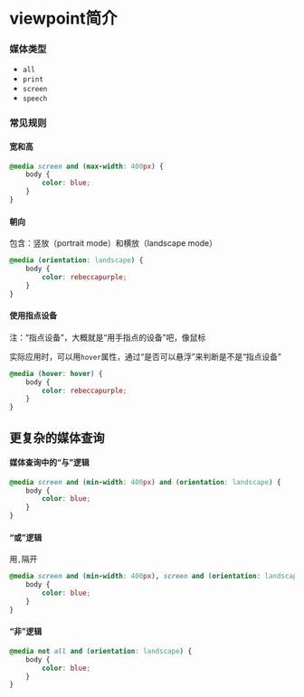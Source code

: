 # viewpoint简介

### 媒体类型

- `all`
- `print`
- `screen`
- `speech`

### 常见规则

#### 宽和高

```css
@media screen and (max-width: 400px) {
    body {
        color: blue;
    }
}
```

#### 朝向

包含：竖放（portrait mode）和横放（landscape mode）

```css
@media (orientation: landscape) {
    body {
        color: rebeccapurple;
    }
}
```

#### 使用指点设备

注：“指点设备”，大概就是“用手指点的设备”吧，像鼠标

实际应用时，可以用`hover`属性，通过“是否可以悬浮”来判断是不是“指点设备”

```css
@media (hover: hover) {
    body {
        color: rebeccapurple;
    }
}
```



## 更复杂的媒体查询

#### 媒体查询中的“与”逻辑

```css
@media screen and (min-width: 400px) and (orientation: landscape) {
    body {
        color: blue;
    }
}
```

#### “或”逻辑

用`,`隔开

```css
@media screen and (min-width: 400px), screen and (orientation: landscape) {
    body {
        color: blue;
    }
}
```

#### “非”逻辑

```css
@media not all and (orientation: landscape) {
    body {
        color: blue;
    }
}
```

